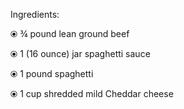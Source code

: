Ingredients:

 ⦿ ¾ pound lean ground beef

 ⦿ 1 (16 ounce) jar spaghetti sauce

 ⦿ 1 pound spaghetti

 ⦿ 1 cup shredded mild Cheddar cheese